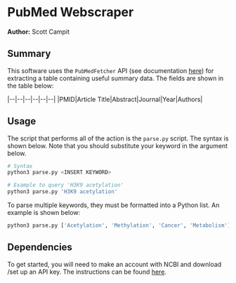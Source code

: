 # PubMed Webscraper
**Author:** Scott Campit

## Summary
This software uses the `PubMedFetcher` API (see documentation [here](https://pypi.org/project/metapub/)) for extracting a table containing useful summary data. The fields are shown in the table below:

|--|--|--|--|--|--|
|PMID|Article Title|Abstract|Journal|Year|Authors|

## Usage
The script that performs all of the action is the `parse.py` script. The syntax is shown below. Note that you should substitute your keyword in the <INSERT KEYWORD> argument below.

``` bash
# Syntax
python3 parse.py <INSERT KEYWORD>

# Example to query 'H3K9 acetylation'
python3 parse.py 'H3K9 acetylation'
```

To parse multiple keywords, they must be formatted into a Python list. An example is shown below:

``` bash
python3 parse.py ['Acetylation', 'Methylation', 'Cancer', 'Metabolism']
```

## Dependencies
To get started, you will need to make an account with NCBI and download /set up an API key. The instructions can be found [here](https://ncbiinsights.ncbi.nlm.nih.gov/2017/11/02/new-api-keys-for-the-e-utilities/). 
